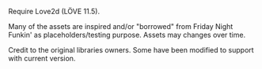 Require Love2d (LÖVE 11.5).

Many of the assets are inspired and/or "borrowed" from Friday Night Funkin' as placeholders/testing purpose.
Assets may changes over time.

Credit to the original libraries owners. Some have been modified to support with current version.
